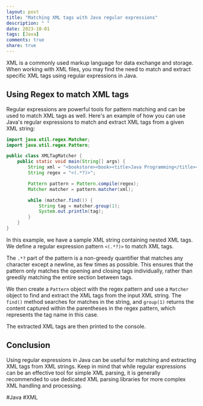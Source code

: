 ```yaml
---
layout: post
title: "Matching XML tags with Java regular expressions"
description: " "
date: 2023-10-01
tags: [Java]
comments: true
share: true
---
```


XML is a commonly used markup language for data exchange and storage. When working with XML files, you may find the need to match and extract specific XML tags using regular expressions in Java.

## Using Regex to match XML tags

Regular expressions are powerful tools for pattern matching and can be used to match XML tags as well. Here's an example of how you can use Java's regular expressions to match and extract XML tags from a given XML string:

```java
import java.util.regex.Matcher;
import java.util.regex.Pattern;

public class XMLTagMatcher {
    public static void main(String[] args) {
        String xml = "<bookstore><book><title>Java Programming</title><author>John Doe</author></book></bookstore>";
        String regex = "<(.*?)>";

        Pattern pattern = Pattern.compile(regex);
        Matcher matcher = pattern.matcher(xml);

        while (matcher.find()) {
            String tag = matcher.group(1);
            System.out.println(tag);
        }
    }
}
```

In this example, we have a sample XML string containing nested XML tags. We define a regular expression pattern `<(.*?)>` to match XML tags. 

The `.*?` part of the pattern is a non-greedy quantifier that matches any character except a newline, as few times as possible. This ensures that the pattern only matches the opening and closing tags individually, rather than greedily matching the entire section between tags.

We then create a `Pattern` object with the regex pattern and use a `Matcher` object to find and extract the XML tags from the input XML string. The `find()` method searches for matches in the string, and `group(1)` returns the content captured within the parentheses in the regex pattern, which represents the tag name in this case.

The extracted XML tags are then printed to the console.

## Conclusion

Using regular expressions in Java can be useful for matching and extracting XML tags from XML strings. Keep in mind that while regular expressions can be an effective tool for simple XML parsing, it is generally recommended to use dedicated XML parsing libraries for more complex XML handling and processing.

#Java #XML